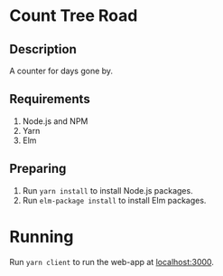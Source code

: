 # Count Tree Road

## Description

A counter for days gone by.

## Requirements

1. Node.js and NPM
2. Yarn
3. Elm

## Preparing

1. Run `yarn install` to install Node.js packages.
2. Run `elm-package install` to install Elm packages.

# Running

Run `yarn client` to run the web-app at [localhost:3000](http://localhost:3000).
